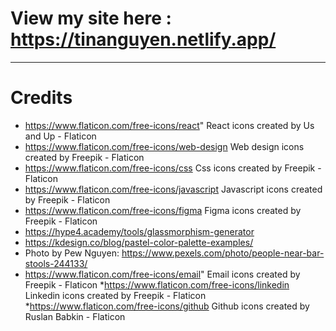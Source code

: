 # View my site here : https://tinanguyen.netlify.app/
---
# Credits 
* https://www.flaticon.com/free-icons/react" React icons created by Us and Up - Flaticon
* https://www.flaticon.com/free-icons/web-design Web design icons created by Freepik - Flaticon
* https://www.flaticon.com/free-icons/css Css icons created by Freepik - Flaticon
* https://www.flaticon.com/free-icons/javascript Javascript icons created by Freepik - Flaticon
* https://www.flaticon.com/free-icons/figma Figma icons created by Freepik - Flaticon
* https://hype4.academy/tools/glassmorphism-generator
* https://kdesign.co/blog/pastel-color-palette-examples/
* Photo by Pew Nguyen: https://www.pexels.com/photo/people-near-bar-stools-244133/
* https://www.flaticon.com/free-icons/email" Email icons created by Freepik - Flaticon
*https://www.flaticon.com/free-icons/linkedin Linkedin icons created by Freepik - Flaticon
*https://www.flaticon.com/free-icons/github Github icons created by Ruslan Babkin - Flaticon
